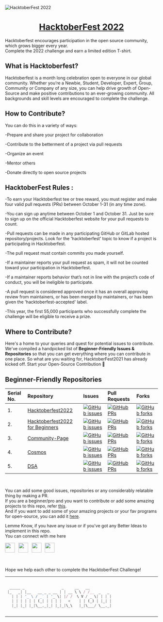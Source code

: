 ![HacktoberFest 2022](https://www.jenkins.io/images/hacktoberfest/hacktoberfest_2022.svg)

<h1 align="center">
  <a href="https://hacktoberfest.com/">
       HacktoberFest 2022 </h1>
  </a>


Hacktoberfest encourages participation in the open source community, which grows bigger every year.
<br>
Complete the 2022 challenge and earn a limited edition T-shirt.

## What is Hacktoberfest? 

Hacktoberfest is a month long celebration open to everyone in our global community. Whether you’re a Newbie, Student, Developer, Expert, Group, Community or Company of any size, you can help drive growth of Open-Source and make positive contributions to an ever-growing community. All backgrounds and skill levels are encouraged to complete the challenge.


## How to Contribute? 

You can do this in a variety of ways:

-Prepare and share your project for collaboration

-Contribute to the betterment of a project via pull requests

-Organize an event

-Mentor others

-Donate directly to open source projects


## HacktoberFest Rules :

-To earn your Hacktoberfest tee or tree reward, you must register and make four valid pull requests (PRs) between October 1-31 (in any time zone). 

-You can sign up anytime between October 1 and October 31. Just be sure to sign up on the official Hacktoberfest website for your pull requests to count.

-Pull requests can be made in any participating GitHub or GitLab hosted repository/projects. Look for the 'hacktoberfest' topic to know if a project is participating in Hacktoberfest.

-The pull request must contain commits you made yourself.

-If a maintainer reports your pull request as spam, it will not be counted toward your participation in Hacktoberfest.

-If a maintainer reports behavior that’s not in line with the project’s code of conduct, you will be ineligible to participate.

-A pull request is considered approved once it has an overall approving review from maintainers, or has been merged by maintainers, or has been given the 'hacktoberfest-accepted' label.

-This year, the first 55,000 participants who successfully complete the challenge will be eligible to receive a prize.

## Where to Contribute?

Here's a home to your queries and quest for potential issues to contribute. We've compiled a handpicked list of **Beginner-Friendly Issues & Repositories** so that you can get everything where you can contribute in one place. So what are you waiting for, HacktoberFest2021 has already kicked off. Start your Open-Source Contribution 🚀 


## Beginner-Friendly Repositories

| Serial No. | Repository  | Issues  | Pull Requests  | Forks |
|:--|:--|:--|:--|:--|
| 1. | [Hacktoberfest2022](https://github.com/fineanmol/Hacktoberfest2022) | [![GitHub issues](https://img.shields.io/github/issues/fineanmol/Hacktoberfest2022?color=pink&logo=github&style=flat-square)](https://github.com/fineanmol/Hacktoberfest2022/issues) | [![GitHub PRs](https://img.shields.io/github/issues-pr/fineanmol/Hacktoberfest2022?style=social&logo=github)](https://github.com/fineanmol/Hacktoberfest2022/pulls) | [![GitHub forks](https://img.shields.io/github/forks/fineanmol/HAdarshAddee/Hacktoberfest2022_for_Beginersacktoberfest2022?color=purple&style=flat-square&logo=git)](https://github.com/fineanmol/Hacktoberfest2022/network/members) |
| 2. | [Hacktoberfest2022 for Beginners](https://github.com/AdarshAddee/Hacktoberfest2022_for_Beginers) | [![GitHub issues](https://img.shields.io/github/issues/AdarshAddee/Hacktoberfest2022_for_Beginers?color=pink&logo=github&style=flat-square)](https://github.com/AdarshAddee/Hacktoberfest2022_for_Beginers/issues) | [![GitHub PRs](https://img.shields.io/github/issues-pr/AdarshAddee/Hacktoberfest2022_for_Beginers?style=social&logo=github)](https://github.com/AdarshAddee/Hacktoberfest2022_for_Beginers/pulls) | [![GitHub forks](https://img.shields.io/github/forks/AdarshAddee/Hacktoberfest2022_for_Beginers?color=purple&style=flat-square&logo=git)](https://github.com/AdarshAddee/Hacktoberfest2022_for_Beginers/network/members) |
| 3. | [Community-Page](https://github.com/OpInCo-Community/OpInCo-Page) | [![GitHub issues](https://img.shields.io/github/issues/OpInCo-Community/OpInCo-Page?color=pink&logo=github&style=flat-square)](https://github.com/OpInCo-Community/OpInCo-Page/issues) | [![GitHub PRs](https://img.shields.io/github/issues-pr/OpInCo-Community/OpInCo-Page?style=social&logo=github)](https://github.com/OpInCo-Community/OpInCo-Page/pulls) | [![GitHub forks](https://img.shields.io/github/forks/OpInCo-Community/OpInCo-Page?color=purple&style=flat-square&logo=git)](https://github.com/OpInCo-Community/OpInCo-Page/network/members) |
| 4. | [Cosmos](https://github.com/OpenGenus/cosmos) | [![GitHub issues](https://img.shields.io/github/issues/OpenGenus/cosmos?color=pink&logo=github&style=flat-square)](https://github.com/OpenGenus/cosmos/issues) | [![GitHub PRs](https://img.shields.io/github/issues-pr/OpenGenus/cosmos?style=social&logo=github)](https://github.com/OpenGenus/cosmos/pulls) | [![GitHub forks](https://img.shields.io/github/forks/OpenGenus/cosmos?color=purple&style=flat-square&logo=git)](https://github.com/OpenGenus/cosmos/network/members) |
| 5. | [DSA](https://github.com/Mridul-1-Sharma/Hacktoberfest2022-DataStructuresAndAlgorithms)  | [![GitHub issues](https://img.shields.io/github/issues/Mridul-1-Sharma/Hacktoberfest2022-DataStructuresAndAlgorithms?color=pink&logo=github&style=flat-square)](https://github.com/Mridul-1-Sharma/Hacktoberfest2022-DataStructuresAndAlgorithms/issues) | [![GitHub PRs](https://img.shields.io/github/issues-pr/Mridul-1-Sharma/Hacktoberfest2022-DataStructuresAndAlgorithms?style=social&logo=github)](https://github.com/Mridul-1-Sharma/Hacktoberfest2022-DataStructuresAndAlgorithms/pulls)  | [![GitHub forks](https://img.shields.io/github/forks/Mridul-1-Sharma/Hacktoberfest2022-DataStructuresAndAlgorithms?color=purple&style=flat-square&logo=git)](https://github.com/Mridul-1-Sharma/Hacktoberfest2022-DataStructuresAndAlgorithms/network) | 

<br>

You can add some good issues, repositories or any considerably relatable thing by making a PR.
<br>
If you are a beginner/pro and you want to contribute or add some amazing projects to this repo, refer [this](https://github.com/Harsh-jot/HacktoberFest-2022/blob/main/CONTRIBUTING.md).
<br>
And if you want to add some of your amazing projects or your fav programs for open-source, you can add it [here](https://github.com/Harsh-jot/HacktoberFest-2022/tree/main/Programs).
<br>

Lemme Know, if you have any issue or if you've got any Better Ideas to implement in this repo.
<br>
You can connect with me here

<a href="http://github.com/Harsh-jot" target="_blank"><img height="32" width="32" src="https://cdn.jsdelivr.net/npm/simple-icons@latest/icons/github.svg" /></a> &nbsp;&nbsp;<a href="https://instagram.com/_.harshjot._" target="_blank"><img height="32" width="32" src="https://cdn.jsdelivr.net/npm/simple-icons@latest/icons/instagram.svg" /></a> &nbsp;&nbsp;<a href="https://www.linkedin.com/in/harshjot-singh" target="_blank"><img height="32" width="32" src="https://cdn.jsdelivr.net/npm/simple-icons@latest/icons/linkedin.svg" /></a> &nbsp;&nbsp;<a href="https://twitter.com/harshjot1469" target="_blank"><img height="32" width="32" src="https://cdn.jsdelivr.net/npm/simple-icons@latest/icons/twitter.svg" /></a>

<br>

Hope we help each other to complete the HacktoberFest Challenge!

******

```javascript

  _____ _                 _     __   __          
 |_   _| |__   __ _ _ __ | | __ \ \ / /__  _   _ 
   | | | '_ \ / _` | '_ \| |/ /  \ V / _ \| | | |
   | | | | | | (_| | | | |   <    | | (_) | |_| |
   |_| |_| |_|\__,_|_| |_|_|\_\   |_|\___/ \__,_|
                                                 

```

-----------

